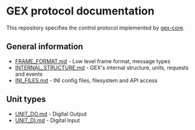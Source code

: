 # GEX protocol documentation

This repository specifies the control protocol implemented by [gex-core](https://github.com/gexpander/gex-core).

## General information

- [FRAME_FORMAT.md](FRAME_FORMAT.md) - Low level frame format, message types
- [INTERNAL_STRUCTURE.md](INTERNAL_STRUCTURE.md) - GEX's internal structure, units, requests and events
- [INI_FILES.md](INI_FILES.md) - INI config files, filesystem and API access

## Unit types

- [UNIT_DO.md](UNIT_DO.md) - Digital Output
- [UNIT_DI.md](UNIT_DI.md) - Digital Input


